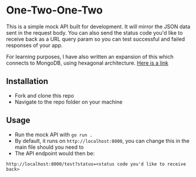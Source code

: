 # One-Two-One-Two

This is a simple mock API built for development. It will mirror the JSON data sent in the request body. You can also send the status code you'd like to receive back as a URL query param so you can test successful and failed responses of your app.

For learning purposes, I have also written an expansion of this which connects to MongoDB, using hexagonal architecture. [Here is a link](https://github.com/josenymad/hexagonal-architecture-api)

## Installation

- Fork and clone this repo
- Navigate to the repo folder on your machine

## Usage

- Run the mock API with `go run .`
- By default, it runs on `http://localhost:8000`, you can change this in the main file should you need to
- The API endpoint would then be:

`http://localhost:8000/test?status=<status code you'd like to receive back>`
